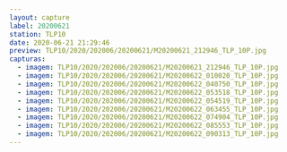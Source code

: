 ```yaml
---
layout: capture
label: 20200621
station: TLP10
date: 2020-06-21 21:29:46
preview: TLP10/2020/202006/20200621/M20200621_212946_TLP_10P.jpg
capturas:
  - imagem: TLP10/2020/202006/20200621/M20200621_212946_TLP_10P.jpg
  - imagem: TLP10/2020/202006/20200621/M20200622_010020_TLP_10P.jpg
  - imagem: TLP10/2020/202006/20200621/M20200622_040750_TLP_10P.jpg
  - imagem: TLP10/2020/202006/20200621/M20200622_053518_TLP_10P.jpg
  - imagem: TLP10/2020/202006/20200621/M20200622_054519_TLP_10P.jpg
  - imagem: TLP10/2020/202006/20200621/M20200622_063455_TLP_10P.jpg
  - imagem: TLP10/2020/202006/20200621/M20200622_074904_TLP_10P.jpg
  - imagem: TLP10/2020/202006/20200621/M20200622_085553_TLP_10P.jpg
  - imagem: TLP10/2020/202006/20200621/M20200622_090313_TLP_10P.jpg
---
```

